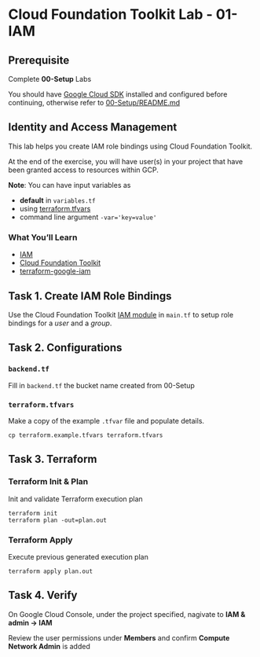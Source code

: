 
# Cloud Foundation Toolkit Lab - 01-IAM

## Prerequisite

Complete **00-Setup** Labs

You should have [Google Cloud SDK](https://cloud.google.com/sdk/docs/downloads-interactive) installed and configured before continuing, otherwise refer to [00-Setup/README.md](../00-Setup/README.md)

## Identity and Access Management

This lab helps you create IAM role bindings using Cloud Foundation Toolkit.

At the end of the exercise, you will have user(s) in your project that have been granted access to resources within GCP.

**Note**: You can have input variables as

* **default** in `variables.tf`
* using [terraform.tfvars](https://www.terraform.io/docs/configuration/variables.html#variable-definitions-tfvars-files)
* command line argument `-var='key=value'`

### What You’ll Learn

* [IAM](https://cloud.google.com/iam/docs/overview)
* [Cloud Foundation Toolkit](https://cloud.google.com/foundation-toolkit/)
* [terraform-google-iam](https://github.com/terraform-google-modules/terraform-google-iam)


## Task 1. Create IAM Role Bindings

Use the Cloud Foundation Toolkit [IAM module](https://github.com/terraform-google-modules/terraform-google-iam) in `main.tf` to setup role bindings for a *user* and a *group*.

## Task 2. Configurations

### `backend.tf`

Fill in `backend.tf` the bucket name created from 00-Setup

### `terraform.tfvars`

Make a copy of the example `.tfvar` file and populate details.
```
cp terraform.example.tfvars terraform.tfvars
```

## Task 3. Terraform

### Terraform Init & Plan

Init and validate Terraform execution plan

```
terraform init
terraform plan -out=plan.out
```

### Terraform Apply

Execute previous generated execution plan

```
terraform apply plan.out
```

## Task 4. Verify
On Google Cloud Console, under the project specified, nagivate to **IAM & admin -> IAM**

Review the user permissions under **Members** and confirm **Compute Network Admin** is added
